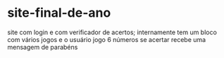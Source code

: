 # site-final-de-ano
site com login e com verificador de acertos; internamente tem um bloco com vários jogos e o usuário jogo 6 números se acertar recebe uma mensagem de parabéns
